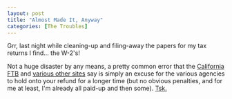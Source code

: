 ```yaml
---
layout: post
title: "Almost Made It, Anyway"
categories: [The Troubles]
---
```

Grr, last night while cleaning-up and filing-away the papers for my tax returns I find... the W-2's!

Not a huge disaster by any means, a pretty common error that the <a href="http://www.ftb.ca.gov/individuals/faq/ivr/613.html" target="linkframe">California FTB</a> and <a href="http://law.freeadvice.com/tax_law/income_tax_law/w2_tax_form.htm" target="linkframe">various other sites</a> say is simply an excuse for the various agencies to hold onto your refund for a longer time (but no obvious penalties, and for me at least, I'm already all paid-up and then some). <a href="http://eric.everydaylies.com/archives/000539.php" target="linkframe">Tsk.</a>


